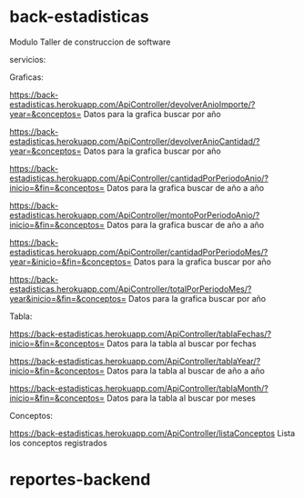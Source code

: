 # back-estadisticas
Modulo Taller de construccion de software

servicios:

Graficas:

https://back-estadisticas.herokuapp.com/ApiController/devolverAnioImporte/?year=&conceptos=         Datos para la grafica buscar por año

https://back-estadisticas.herokuapp.com/ApiController/devolverAnioCantidad/?year=&conceptos=        Datos para la grafica buscar por año

https://back-estadisticas.herokuapp.com/ApiController/cantidadPorPeriodoAnio/?inicio=&fin=&conceptos=   Datos para la grafica buscar de año a año

https://back-estadisticas.herokuapp.com/ApiController/montoPorPeriodoAnio/?inicio=&fin=&conceptos=      Datos para la grafica buscar de año a año

https://back-estadisticas.herokuapp.com/ApiController/cantidadPorPeriodoMes/?year=&inicio=&fin=&conceptos=    Datos para la grafica buscar por año

https://back-estadisticas.herokuapp.com/ApiController/totalPorPeriodoMes/?year&inicio=&fin=&conceptos=        Datos para la grafica buscar por año



Tabla:


https://back-estadisticas.herokuapp.com/ApiController/tablaFechas/?inicio=&fin=&conceptos=      Datos para la tabla al buscar por fechas

https://back-estadisticas.herokuapp.com/ApiController/tablaYear/?inicio=&fin=&conceptos=        Datos para la tabla al buscar de año a año

https://back-estadisticas.herokuapp.com/ApiController/tablaMonth/?inicio=&fin=&conceptos=       Datos para la tabla al buscar por meses



Conceptos:


https://back-estadisticas.herokuapp.com/ApiController/listaConceptos        Lista los conceptos registrados
# reportes-backend
